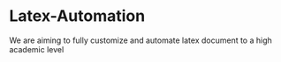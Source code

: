 # Latex-Automation
We are aiming to fully customize and automate latex document to a high academic level
